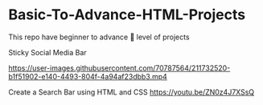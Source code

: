 # Basic-To-Advance-HTML-Projects
This repo  have  beginner  to advance 🔰 level of projects 



Sticky Social Media Bar

https://user-images.githubusercontent.com/70787564/211732520-b1f51902-e140-4493-804f-4a94af23dbb3.mp4

Create a Search Bar using HTML and CSS
https://youtu.be/ZN0z4J7XSsQ
